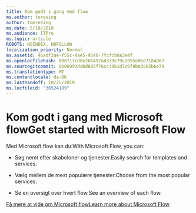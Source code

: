 ```yaml
---
title: Kom godt i gang med flow
ms.author: toresing
author: tomresing
ms.date: 5/18/2018
ms.audience: ITPro
ms.topic: article
ROBOTS: NOINDEX, NOFOLLOW
localization_priority: Normal
ms.assetid: 46adf2ae-f55c-4ae5-9540-7fcfcb0a3e4f
ms.openlocfilehash: 008f17cd8e266497ad339e79c2095e06d7184d67
ms.sourcegitcommit: 0b06093dabd685f76cc39b1d7c0f8b03883b6e79
ms.translationtype: MT
ms.contentlocale: da-DK
ms.lasthandoff: 10/25/2019
ms.locfileid: "36524189"
---
```

# <a name="get-started-with-microsoft-flow"></a><span data-ttu-id="e5869-102">Kom godt i gang med Microsoft flow</span><span class="sxs-lookup"><span data-stu-id="e5869-102">Get started with Microsoft Flow</span></span>

<span data-ttu-id="e5869-103">Med Microsoft flow kan du:</span><span class="sxs-lookup"><span data-stu-id="e5869-103">With Microsoft Flow, you can:</span></span>
  
- <span data-ttu-id="e5869-104">Søg nemt efter skabeloner og tjenester.</span><span class="sxs-lookup"><span data-stu-id="e5869-104">Easily search for templates and services.</span></span>
    
- <span data-ttu-id="e5869-105">Vælg mellem de mest populære tjenester.</span><span class="sxs-lookup"><span data-stu-id="e5869-105">Choose from the most popular services.</span></span>
    
- <span data-ttu-id="e5869-106">Se en oversigt over hvert flow.</span><span class="sxs-lookup"><span data-stu-id="e5869-106">See an overview of each flow.</span></span>
    
[<span data-ttu-id="e5869-107">Få mere at vide om Microsoft flow</span><span class="sxs-lookup"><span data-stu-id="e5869-107">Learn more about Microsoft Flow</span></span>](https://go.microsoft.com/fwlink/?linkid=874446)
  

